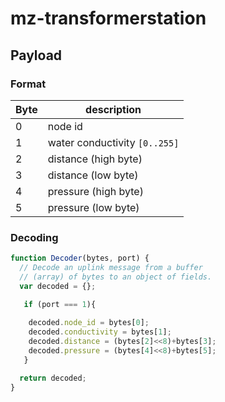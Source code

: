 # mz-transformerstation

## Payload


### Format

Byte|description
-|-
0|node id
1|water conductivity `[0..255]`
2|distance (high byte)
3|distance (low byte)
4|pressure (high byte)
5|pressure (low byte)

### Decoding

```js
function Decoder(bytes, port) {
  // Decode an uplink message from a buffer
  // (array) of bytes to an object of fields.
  var decoded = {};

   if (port === 1){
    
    decoded.node_id = bytes[0];
    decoded.conductivity = bytes[1];
    decoded.distance = (bytes[2]<<8)+bytes[3];
    decoded.pressure = (bytes[4]<<8)+bytes[5];
   }

  return decoded;
}
```